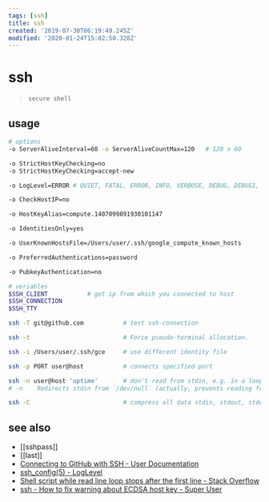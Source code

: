 ```yaml
---
tags: [ssh]
title: ssh
created: '2019-07-30T06:19:49.245Z'
modified: '2020-01-24T15:02:50.328Z'
---
```


# ssh
> `secure shell`

## usage
```sh
# options
-o ServerAliveInterval=60 -o ServerAliveCountMax=120   # 120 x 60

-o StrictHostKeyChecking=no
-o StrictHostKeyChecking=accept-new

-o LogLevel=ERROR # QUIET, FATAL, ERROR, INFO, VERBOSE, DEBUG, DEBUG1, DEBUG2, and DEBUG3

-o CheckHostIP=no

-o HostKeyAlias=compute.1407099891930101147 

-o IdentitiesOnly=yes 

-o UserKnownHostsFile=/Users/user/.ssh/google_compute_known_hosts 

-o PreferredAuthentications=password

-o PubkeyAuthentication=no

# veriables
$SSH_CLIENT           # get ip from which you connected to host
$SSH_CONNECTION
$SSH_TTY

ssh -T git@github.com           # test ssh-connection

ssh -t                          # Force pseudo-terminal allocation.

ssh -i /Users/user/.ssh/gce     # use different identity file

ssh -p PORT user@host           # connects specified port

ssh -n user@host 'uptime'       # don't read from stdin, e.g. in a loop
# -n    Redirects stdin from `/dev/null` (actually, prevents reading from `stdin`)

ssh -C                          # compress all data stdin, stdout, stderr, x11, tpc, unix-domain-connections via gzip
```

## see also
- [[sshpass]]
- [[last]]
- [Connecting to GitHub with SSH - User Documentation](https://help.github.com/articles/connecting-to-github-with-ssh/)
- [ssh_config(5) - LogLevel](http://man.openbsd.org/cgi-bin/man.cgi/OpenBSD-current/man5/ssh_config.5?query=ssh_config#LogLevel)
- [Shell script while read line loop stops after the first line - Stack Overflow](https://stackoverflow.com/a/13800476)
- [ssh - How to fix warning about ECDSA host key - Super User](https://superuser.com/a/421024/341187)
